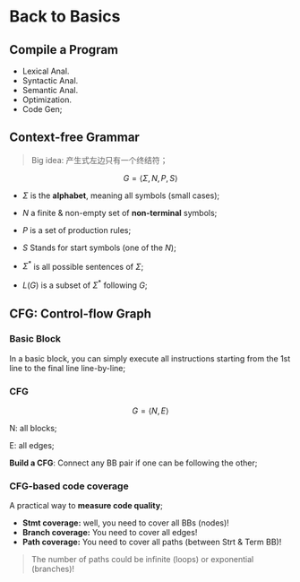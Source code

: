 # Back to Basics

## Compile a Program

* Lexical Anal.
* Syntactic Anal.
* Semantic Anal. 
* Optimization.
* Code Gen;

## Context-free Grammar

> Big idea: 产生式左边只有一个终结符；

$$
G=\langle\Sigma, N, P, S\rangle
$$

* $\Sigma$ is the **alphabet**, meaning all symbols (small cases);
* $N$ a finite & non-empty set of **non-terminal** symbols;
* $P$ is a set of production rules;
* $S$ Stands for start symbols (one of the $N$);

* $\Sigma^*$ is all possible sentences of $\Sigma$;
* $L(G)$ is a subset of $\Sigma^*$ following $G$;

## CFG: Control-flow Graph

### Basic Block

In a basic block, you can simply execute all instructions starting from the 1st line to the final line line-by-line;

### CFG

$$
G=\langle N, E\rangle
$$

N: all blocks;

E: all edges;

**Build a CFG**: Connect any BB pair if one can be following the other;

### CFG-based code coverage

A practical way to **measure code quality**;

* **Stmt coverage:** well, you need to cover all BBs (nodes)!
* **Branch coverage:** You need to cover all edges!
* **Path coverage:** You need to cover all paths (between Strt & Term BB)!

> The number of paths could be infinite (loops) or exponential (branches)!

